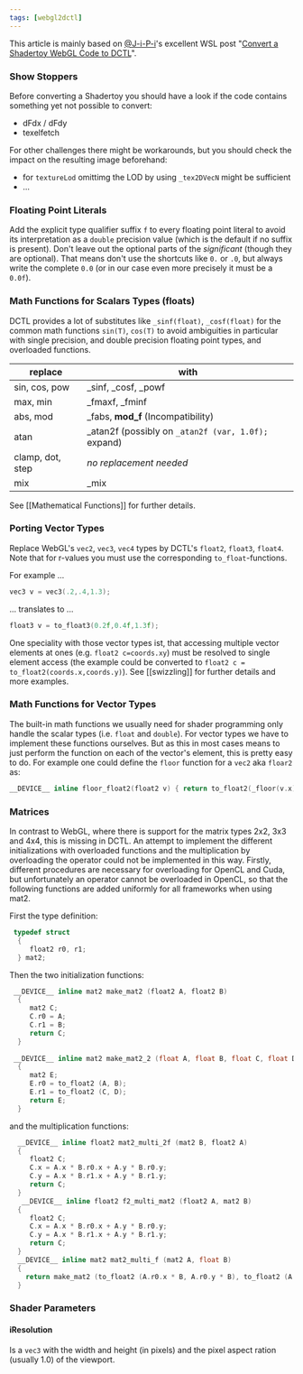 ```yaml
---
tags: [webgl2dctl]
---
```


This article is mainly based on [@J-i-P-i](https://github.com/J-i-P-i)'s excellent WSL post "[Convert a Shadertoy WebGL Code to DCTL](https://www.steakunderwater.com/wesuckless/viewtopic.php?f=17&t=4460)".


### Show Stoppers

Before converting a Shadertoy you should have a look if the code contains something yet not possible to convert:
- dFdx / dFdy
- texelfetch

For other challenges there might be workarounds, but you should check the impact on the resulting image beforehand:
- for `textureLod` omittimg the LOD by using `_tex2DVecN` might be sufficient
- ...



### Floating Point Literals

Add the explicit type qualifier suffix `f` to every floating point literal to avoid its interpretation as a `double` precision value (which is the default if no suffix is present). Don't leave out the optional parts of the _significant_ (though they are optional). That means don't use the shortcuts like `0.` or `.0`, but always write the complete `0.0` (or in our case even more precisely it must be a `0.0f`).



### Math Functions for Scalars Types (floats)

DCTL provides a lot of substitutes like `_sinf(float)`, `_cosf(float)` for the common math functions `sin(T)`, `cos(T)` to avoid ambiguities in particular with single precision, and double precision floating point types, and overloaded functions.

replace         | with
----------------|------------------
sin, cos, pow   | _sinf, _cosf, _powf
max, min        | _fmaxf, _fminf
abs, mod        | _fabs, **mod_f** (Incompatibility)
atan            | _atan2f (possibly on `_atan2f (var, 1.0f);` expand)
clamp, dot, step| _no replacement needed_
mix             | _mix

See [[Mathematical Functions]] for further details.



### Porting Vector Types

Replace WebGL's `vec2`, `vec3`, `vec4` types by DCTL's `float2`, `float3`, `float4`. Note that for r-values you must use the corresponding `to_float`-functions.

For example ...
```C
vec3 v = vec3(.2,.4,1.3);
```
... translates to ...
```C
float3 v = to_float3(0.2f,0.4f,1.3f);
```

One speciality with those vector types ist, that accessing multiple vector elements at ones (e.g. `float2 c=coords.xy`) must be resolved to single element access (the example could be converted to `float2 c = to_float2(coords.x,coords.y)`). See [[swizzling]] for further details and more examples.



### Math Functions for Vector Types

The built-in math functions we usually need for shader programming only handle the scalar types (i.e. `float` and `double`). For vector types we have to implement these functions ourselves. But as this in most cases means to just perform the function on each of the vector's element, this is pretty easy to do. For example one could define the `floor` function for a `vec2` aka `floar2` as:
```C
__DEVICE__ inline floor_float2(float2 v) { return to_float2(_floor(v.x),_fllor(v.y)); }
``` 

### Matrices

In contrast to WebGL, where there is support for the matrix types 2x2, 3x3 and 4x4, this is missing in DCTL.
An attempt to implement the different initializations with overloaded functions and the multiplication by overloading the operator could not be implemented in this way. Firstly, different procedures are necessary for overloading for OpenCL and Cuda, but unfortunately an operator cannot be overloaded in OpenCL, so that the following functions are added uniformly for all frameworks when using mat2.

First the type definition:
```C
 typedef struct
  {
     float2 r0, r1;
  } mat2;
 ```
Then the two initialization functions:
```C
 __DEVICE__ inline mat2 make_mat2 (float2 A, float2 B)
  {
     mat2 C;
     C.r0 = A;
     C.r1 = B;
     return C;
  }
  
 __DEVICE__ inline mat2 make_mat2_2 (float A, float B, float C, float D)
  {
     mat2 E;
     E.r0 = to_float2 (A, B);
     E.r1 = to_float2 (C, D);
     return E;
  }
```

and the multiplication functions:
```C
  __DEVICE__ inline float2 mat2_multi_2f (mat2 B, float2 A)
  {
     float2 C;
     C.x = A.x * B.r0.x + A.y * B.r0.y;
     C.y = A.x * B.r1.x + A.y * B.r1.y;
     return C;
  }
   __DEVICE__ inline float2 f2_multi_mat2 (float2 A, mat2 B)
  {
     float2 C;
     C.x = A.x * B.r0.x + A.y * B.r0.y;
     C.y = A.x * B.r1.x + A.y * B.r1.y;
     return C;
  }
  __DEVICE__ inline mat2 mat2_multi_f (mat2 A, float B)
  {
    return make_mat2 (to_float2 (A.r0.x * B, A.r0.y * B), to_float2 (A.r1.x * B, A.r1.y * B));
  }
```

### Shader Parameters

#### iResolution

Is a `vec3` with the width and height (in pixels) and the pixel aspect ration (usually 1.0) of the viewport.